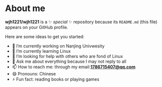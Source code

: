 # About me

**wjh1221/wjh1221** is a ✨ _special_ ✨ repository because its `README.md` (this file) appears on your GitHub profile.

Here are some ideas to get you started:

- 🔭 I’m currently working on Nanjing Univwesity
- 🌱 I’m currently learning Linux
- 🤔 I’m looking for help with others who are fond of Linux
- 💬 Ask me about everything because I may not reply to all
- 📫 How to reach me: through my email:**1786715407@qq.com**
- 😄 Pronouns: Chinese
- ⚡ Fun fact: reading books or playing games
